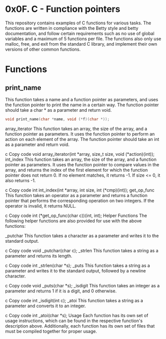 <h1>0x0F. C - Function pointers</h1>

This repository contains examples of C functions for various tasks. The functions are written in compliance with the Betty style and betty documentation, and follow certain requirements such as no use of global variables and a maximum of 5 functions per file. The functions also only use malloc, free, and exit from the standard C library, and implement their own versions of other common functions.

# Functions
## print_name
This function takes a name and a function pointer as parameters, and uses the function pointer to print the name in a certain way. The function pointer should take a char * as a parameter and return void.

```c
void print_name(char *name, void (*f)(char *));
```

array_iterator
This function takes an array, the size of the array, and a function pointer as parameters. It uses the function pointer to perform an action on each element of the array. The function pointer should take an int as a parameter and return void.

c
Copy code
void array_iterator(int *array, size_t size, void (*action)(int));
int_index
This function takes an array, the size of the array, and a function pointer as parameters. It uses the function pointer to compare values in the array, and returns the index of the first element for which the function pointer does not return 0. If no element matches, it returns -1. If size <= 0, it also returns -1.

c
Copy code
int int_index(int *array, int size, int (*cmp)(int));
get_op_func
This function takes an operator as a parameter and returns a function pointer that performs the corresponding operation on two integers. If the operator is invalid, it returns NULL.

c
Copy code
int (*get_op_func(char c))(int, int);
Helper Functions
The following helper functions are also provided for use with the above functions:

_putchar
This function takes a character as a parameter and writes it to the standard output.

c
Copy code
void _putchar(char c);
_strlen
This function takes a string as a parameter and returns its length.

c
Copy code
int _strlen(char *s);
_puts
This function takes a string as a parameter and writes it to the standard output, followed by a newline character.

c
Copy code
void _puts(char *s);
_isdigit
This function takes an integer as a parameter and returns 1 if it is a digit, and 0 otherwise.

c
Copy code
int _isdigit(int c);
_atoi
This function takes a string as a parameter and converts it to an integer.

c
Copy code
int _atoi(char *s);
Usage
Each function has its own set of usage instructions, which can be found in the respective function's description above. Additionally, each function has its own set of files that must be compiled together for proper usage.
